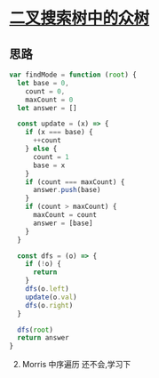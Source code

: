 # [二叉搜索树中的众树](https://leetcode-cn.com/problems/find-mode-in-binary-search-tree/)

## 思路

```js
var findMode = function (root) {
  let base = 0,
    count = 0,
    maxCount = 0
  let answer = []

  const update = (x) => {
    if (x === base) {
      ++count
    } else {
      count = 1
      base = x
    }
    if (count === maxCount) {
      answer.push(base)
    }
    if (count > maxCount) {
      maxCount = count
      answer = [base]
    }
  }

  const dfs = (o) => {
    if (!o) {
      return
    }
    dfs(o.left)
    update(o.val)
    dfs(o.right)
  }

  dfs(root)
  return answer
}
```

2. Morris 中序遍历 还不会,学习下
